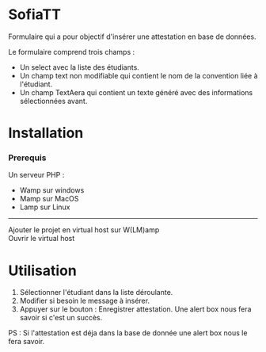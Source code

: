 # SofiaTT

Formulaire qui a pour objectif d'insérer une attestation en base de données.

Le formulaire comprend trois champs : 
- Un select avec la liste des étudiants.
- Un champ text non modifiable qui contient le nom de la convention liée à l'étudiant.
- Un champ TextAera qui contient un texte généré avec des informations sélectionnées avant.

# Installation

### Prerequis
Un serveur PHP :
- Wamp sur windows
- Mamp sur MacOS
- Lamp sur Linux

---
Ajouter le projet en virtual host sur W(LM)amp<br>
Ouvrir le virtual host

# Utilisation

1. Sélectionner l'étudiant dans la liste déroulante.
2. Modifier si besoin le message à insérer.
3. Appuyer sur le bouton : Enregistrer attestation. Une alert box nous fera savoir si c'est un succès. 

PS : Si l'attestation est déja dans la base de donnée une alert box nous le fera savoir.


